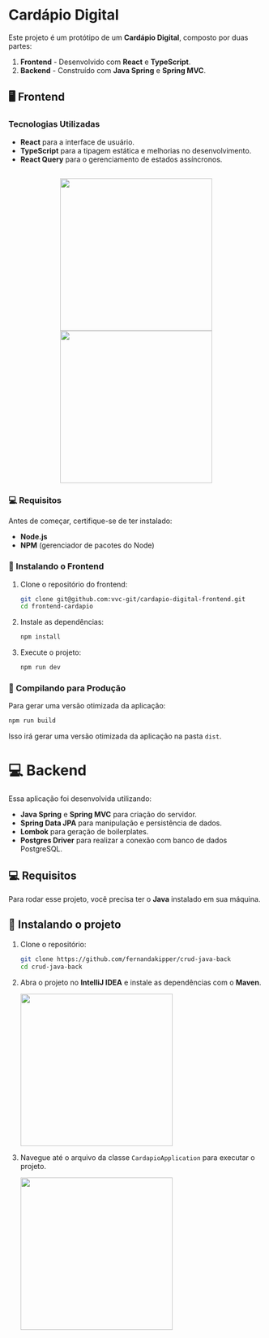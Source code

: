 # Cardápio Digital

Este projeto é um protótipo de um **Cardápio Digital**, composto por duas partes:
1. **Frontend** - Desenvolvido com **React** e **TypeScript**.
2. **Backend** - Construído com **Java Spring** e **Spring MVC**.

## 🖥️ Frontend

### Tecnologias Utilizadas
- **React** para a interface de usuário.
- **TypeScript** para a tipagem estática e melhorias no desenvolvimento.
- **React Query** para o gerenciamento de estados assíncronos.

<h2 align="center">
    <img src="./public/home.png" width="300"/>
    <img src="./public/modal.png" width="300"/>
</h2>

### 💻 Requisitos
Antes de começar, certifique-se de ter instalado:
- **Node.js** 
- **NPM** (gerenciador de pacotes do Node)

### 🚀 Instalando o Frontend

1. Clone o repositório do frontend:
    ```bash
    git clone git@github.com:vvc-git/cardapio-digital-frontend.git
    cd frontend-cardapio
    ```

2. Instale as dependências:
    ```bash
    npm install
    ```

3. Execute o projeto:
    ```bash
    npm run dev
    ```

### 🔧 Compilando para Produção

Para gerar uma versão otimizada da aplicação:

```bash
npm run build
```
Isso irá gerar uma versão otimizada da aplicação na pasta `dist`.

# 💻 Backend

Essa aplicação foi desenvolvida utilizando:
- **Java Spring** e **Spring MVC** para criação do servidor.
- **Spring Data JPA** para manipulação e persistência de dados.
- **Lombok** para geração de boilerplates.
- **Postgres Driver** para realizar a conexão com banco de dados PostgreSQL.

## 💻 Requisitos

Para rodar esse projeto, você precisa ter o **Java** instalado em sua máquina.

## 🚀 Instalando o projeto

1. Clone o repositório:
    ```bash
    git clone https://github.com/fernandakipper/crud-java-back
    cd crud-java-back
    ```

2. Abra o projeto no **IntelliJ IDEA** e instale as dependências com o **Maven**.

    <img width="300px" src="./.github/instalar-deps.png">

3. Navegue até o arquivo da classe `CardapioApplication` para executar o projeto.

    <img width="300px" src="./.github/executar.png">
